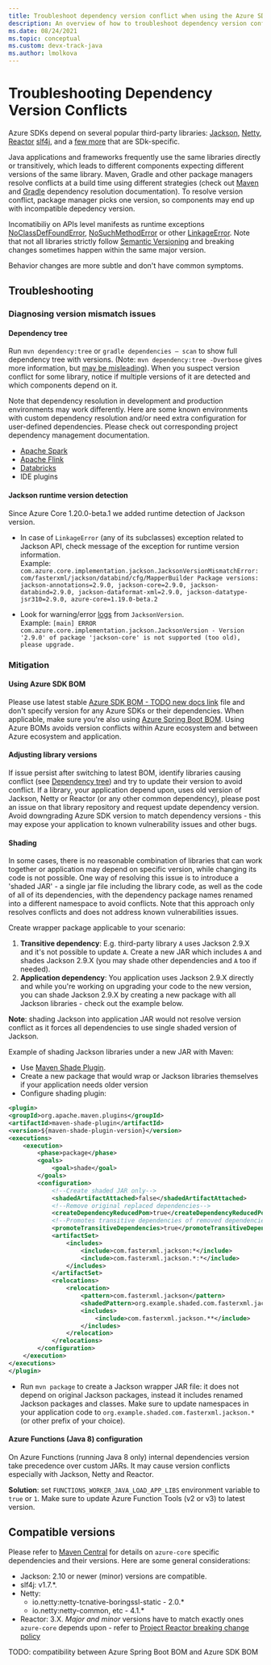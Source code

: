 ```yaml
---
title: Troubleshoot dependency version conflict when using the Azure SDK for Java
description: An overview of how to troubleshoot dependency version conflicts related to using the Azure SDK for Java
ms.date: 08/24/2021
ms.topic: conceptual
ms.custom: devx-track-java
ms.author: lmolkova
---
```


# Troubleshooting Dependency Version Conflicts

Azure SDKs depend on several popular third-party libraries: [Jackson](https://github.com/FasterXML/jackson), [Netty](https://netty.io/), [Reactor](https://projectreactor.io/)
[slf4j](http://www.slf4j.org/), and a [few more](https://azure.github.io/azure-sdk/docs/java/approved_dependencies.html) that are SDk-specific.

Java applications and frameworks frequently use the same libraries directly or transitively, which leads to different components expecting different versions of the same library. Maven, Gradle and other package managers resolve conflicts at a build time using different strategies (check out [Maven](https://maven.apache.org/guides/introduction/introduction-to-dependency-mechanism.html) and [Gradle](https://docs.gradle.org/current/userguide/dependency_resolution.html) dependency resolution documentation).
To resolve version conflict, package manager picks one version, so components may end up with incompatible depedency version.

Incomatibiliy on APIs level manifests as runtime exceptions [NoClassDefFoundError](https://docs.oracle.com/javase/8/docs/api/java/lang/NoClassDefFoundError.html), [NoSuchMethodError](https://docs.oracle.com/javase/8/docs/api/java/lang/NoSuchMethodError.html) or other [LinkageError](https://docs.oracle.com/javase/8/docs/api/java/lang/LinkageError.html). Note that not all libraries strictly follow [Semantic Versioning](https://semver.org/) and breaking changes sometimes happen within the same major version.

Behavior changes are more subtle and don't have common symptoms.

## Troubleshooting

### Diagnosing version mismatch issues

#### Dependency tree

Run `mvn dependency:tree` or `gradle dependencies — scan` to show full dependency tree with versions. (Note: `mvn dependency:tree -Dverbose` gives more information, but [may  be misleading](https://maven.apache.org/shared/maven-dependency-tree/)). When you suspect version conflict for some library, notice if multiple versions of it are detected and which components depend on it.

Note that dependency resolution in development and production environments may work differently. Here are some known environments with custom dependency resolution and/or need extra configuration for user-defined dependencies. Please check out corresponding project dependency management documentation.

- [Apache Spark](https://spark.apache.org/docs/latest/submitting-applications.html#bundling-your-applications-dependencies)
- [Apache Flink](https://ci.apache.org/projects/flink/flink-docs-release-1.13/docs/dev/datastream/project-configuration/)
- [Databricks](https://kb.databricks.com/libraries/maven-library-version-mgmt.html)
- IDE plugins

#### Jackson runtime version detection

Since Azure Core 1.20.0-beta.1 we added runtime detection of Jackson version.

- In case of `LinkageError` (any of its subclasses) exception related to Jackson API, check message of the exception for runtime version information.</br>Example: `com.azure.core.implementation.jackson.JacksonVersionMismatchError: com/fasterxml/jackson/databind/cfg/MapperBuilder Package versions: jackson-annotations=2.9.0, jackson-core=2.9.0, jackson-databind=2.9.0, jackson-dataformat-xml=2.9.0, jackson-datatype-jsr310=2.9.0, azure-core=1.19.0-beta.2`

- Look for warning/error [logs](https://docs.microsoft.com/azure/developer/java/sdk/logging-overview) from `JacksonVersion`.</br>Example: `[main] ERROR com.azure.core.implementation.jackson.JacksonVersion - Version '2.9.0' of package 'jackson-core' is not supported (too old), please upgrade.`

### Mitigation

#### Using Azure SDK BOM

Please use latest stable [Azure SDK BOM - TODO new docs link](https://devblogs.microsoft.com/azure-sdk/dependency-management-for-java/#azure-sdk-bom) file and don't specify version for any Azure SDKs or their dependencies. When applicable, make sure you're also using [Azure Spring Boot BOM](https://mvnrepository.com/artifact/com.microsoft.azure/azure-spring-boot-bom). Using Azure BOMs avoids version conflicts within Azure ecosystem and between Azure ecosystem and application.

#### Adjusting library versions

If issue persist after switching to latest BOM, identify libraries causing conflict (see [Dependency tree](#dependency-tree)) and try to update their version to avoid conflict. If a library, your application depend upon, uses old version of Jackson, Netty or Reactor (or any other common dependency), please post an issue on that library repository and request update dependency version.
Avoid downgrading Azure SDK version to match dependency versions - this may expose your application to known vulnerability issues and other bugs.

#### Shading

In some cases, there is no reasonable combination of libraries that can work together or application may depend on specific version, while changing its code is not possible.
One way of resolving this issue is to introduce a 'shaded JAR' - a single jar file including the library code, as well as the code of all of its dependencies, with the dependency package names renamed into a different namespace to avoid conflicts. Note that this approach only resolves conflicts and does not address known vulnerabilities issues.

Create wrapper package applicable to your scenario:

1. **Transitive dependency**: E.g. third-party library `A` uses Jackson 2.9.X and it's not possible to update `A`. Create a new JAR which includes `A` and shades Jackson 2.9.X (you may shade other dependencies and `A` too if needed).
2. **Application dependency**: You application uses Jackson 2.9.X directly and while you're working on upgrading your code to the new version, you can shade Jackson 2.9.X by creating a new package with all Jackson libraries - check out the example below.

**Note**: shading Jackson into application JAR would not resolve version conflict as it forces all dependencies to use single shaded version of Jackson.

Example of shading Jackson libraries under a new JAR with Maven:

- Use [Maven Shade Plugin](https://maven.apache.org/plugins/maven-shade-plugin/).
- Create a new package that would wrap or Jackson libraries themselves if your application needs older version
- Configure shading plugin:

```xml
<plugin>
<groupId>org.apache.maven.plugins</groupId>
<artifactId>maven-shade-plugin</artifactId>
<version>${maven-shade-plugin-version}</version>
<executions>
    <execution>
        <phase>package</phase>
        <goals>
            <goal>shade</goal>
        </goals>
        <configuration>
            <!--Create shaded JAR only-->
            <shadedArtifactAttached>false</shadedArtifactAttached>
            <!--Remove original replaced dependencies-->
            <createDependencyReducedPom>true</createDependencyReducedPom>
            <!--Promotes transitive dependencies of removed dependencies to direct-->
            <promoteTransitiveDependencies>true</promoteTransitiveDependencies>
            <artifactSet>
                <includes>
                    <include>com.fasterxml.jackson:*</include>
                    <include>com.fasterxml.jackson.*:*</include>
                </includes>
            </artifactSet>
            <relocations>
                <relocation>
                    <pattern>com.fasterxml.jackson</pattern>
                    <shadedPattern>org.example.shaded.com.fasterxml.jackson</shadedPattern>
                    <includes>
                        <include>com.fasterxml.jackson.**</include>
                    </includes>
                </relocation>
            </relocations>
        </configuration>
    </execution>
</executions>
</plugin>
```

- Run `mvn package` to create a Jackson wrapper JAR file: it does not depend on original Jackson packages, instead it includes renamed Jackson packages and classes. Make sure to update namespaces in your application code to `org.example.shaded.com.fasterxml.jackson.*` (or other prefix of your choice).

#### Azure Functions (Java 8) configuration

On Azure Functions (running Java 8 only) internal dependencies version take precedence over custom JARs. It may cause version conflicts especially with Jackson, Netty and Reactor.

**Solution**: set `FUNCTIONS_WORKER_JAVA_LOAD_APP_LIBS` environment variable to `true` or `1`. Make sure to update Azure Function Tools (v2 or v3) to latest version.

## Compatible versions

Please refer to [Maven Central](https://mvnrepository.com/artifact/com.azure/azure-core) for details on `azure-core` specific dependencies and their versions. Here are some general considerations:

- Jackson: 2.10 or newer (minor) versions are compatible.
- slf4j: v1.7.*.
- Netty:
  - io.netty:netty-tcnative-boringssl-static - 2.0.*
  - io.netty:netty-common, etc - 4.1.*
- Reactor: 3.X. *Major and minor* versions have to match exactly ones `azure-core` depends upon - refer to [Project Reactor breaking change policy](https://github.com/reactor/.github/blob/main/SUPPORT.adoc#our-policy-on-deprecations)

TODO: compatibility between Azure Spring Boot BOM and Azure SDK BOM
